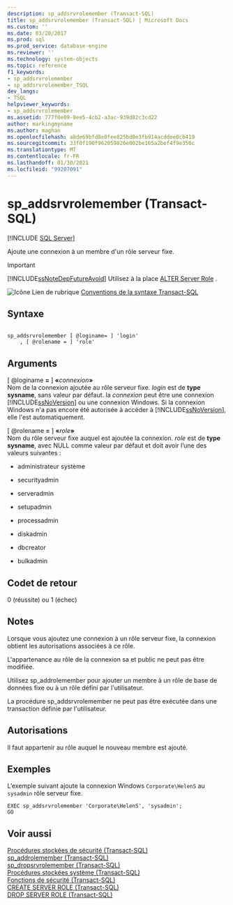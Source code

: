 ```yaml
---
description: sp_addsrvrolemember (Transact-SQL)
title: sp_addsrvrolemember (Transact-SQL) | Microsoft Docs
ms.custom: ''
ms.date: 03/20/2017
ms.prod: sql
ms.prod_service: database-engine
ms.reviewer: ''
ms.technology: system-objects
ms.topic: reference
f1_keywords:
- sp_addsrvrolemember
- sp_addsrvrolemember_TSQL
dev_langs:
- TSQL
helpviewer_keywords:
- sp_addsrvrolemember
ms.assetid: 777f0e09-8ee5-4cb2-a3ac-939d02c3cd22
author: markingmyname
ms.author: maghan
ms.openlocfilehash: a8de69bfd8e0fee825bd0e3fb914acddee0cb419
ms.sourcegitcommit: 33f0f190f962059826e002be165a2bef4f9e350c
ms.translationtype: MT
ms.contentlocale: fr-FR
ms.lasthandoff: 01/30/2021
ms.locfileid: "99207091"
---
```

# <a name="sp_addsrvrolemember-transact-sql"></a>sp_addsrvrolemember (Transact-SQL)
[!INCLUDE [SQL Server](../../includes/applies-to-version/sqlserver.md)]

  Ajoute une connexion à un membre d'un rôle serveur fixe.  
  
> [!IMPORTANT]  
>  [!INCLUDE[ssNoteDepFutureAvoid](../../includes/ssnotedepfutureavoid-md.md)] Utilisez à la place [ALTER Server Role](../../t-sql/statements/alter-server-role-transact-sql.md) .  
  
 ![Icône Lien de rubrique](../../database-engine/configure-windows/media/topic-link.gif "Icône du lien de rubrique") [Conventions de la syntaxe Transact-SQL](../../t-sql/language-elements/transact-sql-syntax-conventions-transact-sql.md)  
  
## <a name="syntax"></a>Syntaxe  
  
```  
  
sp_addsrvrolemember [ @loginame= ] 'login'   
    , [ @rolename = ] 'role'  
```  
  
## <a name="arguments"></a>Arguments  
 [ @loginame **=** ] **«**_connexion_**»**  
 Nom de la connexion ajoutée au rôle serveur fixe. *login* est de **type sysname**, sans valeur par défaut. la *connexion* peut être une connexion [!INCLUDE[ssNoVersion](../../includes/ssnoversion-md.md)] ou une connexion Windows. Si la connexion Windows n'a pas encore été autorisée à accéder à [!INCLUDE[ssNoVersion](../../includes/ssnoversion-md.md)], elle l'est automatiquement.  
  
 [ @rolename **=** ] **«**_role_**»**  
 Nom du rôle serveur fixe auquel est ajoutée la connexion. *role* est de **type sysname**, avec NULL comme valeur par défaut et doit avoir l’une des valeurs suivantes :  
  
-   administrateur système  
  
-   securityadmin  
  
-   serveradmin  
  
-   setupadmin  
  
-   processadmin  
  
-   diskadmin  
  
-   dbcreator  
  
-   bulkadmin  

## <a name="return-code-values"></a>Codet de retour  
 0 (réussite) ou 1 (échec)  
  
## <a name="remarks"></a>Notes  
 Lorsque vous ajoutez une connexion à un rôle serveur fixe, la connexion obtient les autorisations associées à ce rôle.  
  
 L'appartenance au rôle de la connexion sa et public ne peut pas être modifiée.  
  
 Utilisez sp_addrolemember pour ajouter un membre à un rôle de base de données fixe ou à un rôle défini par l'utilisateur.  
  
 La procédure sp_addsrvrolemember ne peut pas être exécutée dans une transaction définie par l'utilisateur.  
  
## <a name="permissions"></a>Autorisations  
 Il faut appartenir au rôle auquel le nouveau membre est ajouté.  
  
## <a name="examples"></a>Exemples  
 L’exemple suivant ajoute la connexion Windows `Corporate\HelenS` au `sysadmin` rôle serveur fixe.  
  
```  
EXEC sp_addsrvrolemember 'Corporate\HelenS', 'sysadmin';  
GO  
```  
  
## <a name="see-also"></a>Voir aussi  
 [Procédures stockées de sécurité &#40;Transact-SQL&#41;](../../relational-databases/system-stored-procedures/security-stored-procedures-transact-sql.md)   
 [sp_addrolemember &#40;Transact-SQL&#41;](../../relational-databases/system-stored-procedures/sp-addrolemember-transact-sql.md)   
 [sp_dropsrvrolemember &#40;Transact-SQL&#41;](../../relational-databases/system-stored-procedures/sp-dropsrvrolemember-transact-sql.md)   
 [Procédures stockées système &#40;Transact-SQL&#41;](../../relational-databases/system-stored-procedures/system-stored-procedures-transact-sql.md)   
 [Fonctions de sécurité &#40;Transact-SQL&#41;](../../t-sql/functions/security-functions-transact-sql.md)   
 [CREATE SERVER ROLE &#40;Transact-SQL&#41;](../../t-sql/statements/create-server-role-transact-sql.md)   
 [DROP SERVER ROLE &#40;Transact-SQL&#41;](../../t-sql/statements/drop-server-role-transact-sql.md)  
  
  

